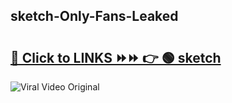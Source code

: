
 ## sketch-Only-Fans-Leaked

# <h2><a href="https://clipsfans.com/sketch&ref=git">🔗 Click to LINKS ⏩⏩ 👉 🟢 sketch </a></h2>

<a href="https://clipsfans.com/sketch&ref=git" rel="nofollow" data-target="animated-image.originalLink"><img src="https://i.ibb.co.com/xMMVF88/686577567.gif" alt="Viral Video Original" style="max-width: 100%; display: inline-block;" data-target="animated-image.originalImage"></a>
